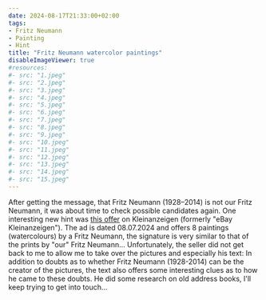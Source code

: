 ```yaml
---
date: 2024-08-17T21:33:00+02:00
tags:
- Fritz Neumann
- Painting
- Hint
title: "Fritz Neumann watercolor paintings"
disableImageViewer: true
#resources:
#- src: "1.jpeg"
#- src: "2.jpeg"
#- src: "3.jpeg"
#- src: "4.jpeg"
#- src: "5.jpeg"
#- src: "6.jpeg"
#- src: "7.jpeg"
#- src: "8.jpeg"
#- src: "9.jpeg"
#- src: "10.jpeg"
#- src: "11.jpeg"
#- src: "12.jpeg"
#- src: "13.jpeg"
#- src: "14.jpeg"
#- src: "15.jpeg"
---
```


After getting the message, that Fritz Neumann (1928–2014) is not our Fritz Neumann, it was about time to check possible candidates again. One interesting new hint was [this offer](https://www.kleinanzeigen.de/s-anzeige/8-gemaelde-aquarelle-fritz-neumann-1928-2014-berlin/2807167569-240-1236) on Kleinanzeigen (formerly "eBay Kleinanzeigen"). The ad is dated 08.07.2024 and offers 8 paintings (watercolours) by a Fritz Neumann, the signature is very similar to that of the prints by "our" Fritz Neumann...
Unfortunately, the seller did not get back to me to allow me to take over the pictures and especially his text: In addition to doubts as to whether Fritz Neumann (1928-2014) can be the creator of the pictures, the text also offers some interesting clues as to how he came to these doubts.
He did some research on old address books, I'll keep trying to get into touch...
